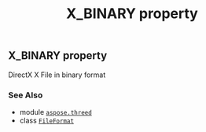 ﻿---
title: X_BINARY property
second_title: Aspose.3D for Python via .NET API References
description: 
type: docs
weight: 550
url: /aspose.threed/fileformat/x_binary/
is_root: false
---

## X_BINARY property


DirectX X File in binary format

### See Also
* module [`aspose.threed`](../../)
* class [`FileFormat`](/3d/python-net/aspose.threed/fileformat)
